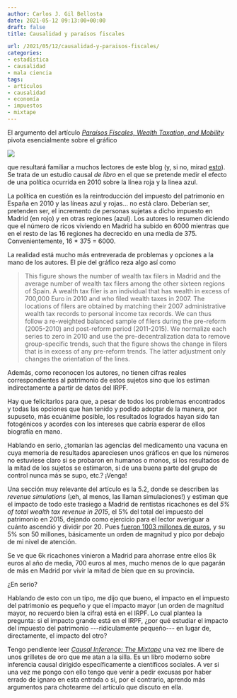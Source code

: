 ```yaml
---
author: Carlos J. Gil Bellosta
date: 2021-05-12 09:13:00+00:00
draft: false
title: Causalidad y paraísos fiscales

url: /2021/05/12/causalidad-y-paraisos-fiscales/
categories:
- estadística
- causalidad
- mala ciencia
tags:
- artículos
- causalidad
- economía
- impuestos
- mixtape
---
```


El argumento del artículo _[Paraísos Fiscales, Wealth Taxation, and Mobility](https://papers.ssrn.com/sol3/papers.cfm?abstract_id=3676031)_ pivota esencialmente sobre el gráfico

![](/wp-uploads/2021/05/causalidad_patrimonio_madrid.png#center)

que resultará familiar a muchos lectores de este blog (y, si no, mirad [esto](https://www.datanalytics.com/tag/causalimpact/)). Se trata de un estudio causal _de libro_ en el que se pretende medir el efecto de una política ocurrida en 2010 sobre la línea roja y la línea azul.

La política en cuestión es la reintroducción del impuesto del patrimonio en España en 2010 y las líneas azul y rojas... no está claro. Deberían ser, pretenden ser, el incremento de personas sujetas a dicho impuesto en Madrid (en rojo) y en otras regiones (azul). Los autores lo resumen diciendo que el número de ricos viviendo en Madrid ha subido en 6000 mientras que en el resto de las 16 regiones ha decrecido en una media de 375. Convenientemente, 16 * 375 = 6000.

La realidad está mucho más entreverada de problemas y opciones a la mano de los autores. El pie del gráfico reza algo así como

>This figure shows the number of wealth tax filers in Madrid and the average number of wealth tax filers among the other sixteen regions of Spain. A wealth tax filer is an individual that has wealth in excess of 700,000 Euro in 2010 and who filed wealth taxes in 2007. The locations of filers are obtained by matching their 2007 administrative wealth tax records to personal income tax records. We can thus follow a re-weighted balanced sample of filers during the pre-reform (2005-2010) and post-reform period (2011-2015). We normalize each series to zero in 2010 and use the pre-decentralization data to remove group-specific trends, such that the figure shows the change in filers that is in excess of any pre-reform trends. The latter adjustment only changes the orientation of the lines.

Además, como reconocen los autores, no tienen cifras reales correspondientes al patrimonio de estos sujetos sino que los estiman indirectamente a partir de datos del IRPF.

Hay que felicitarlos para que, a pesar de todos los problemas encontrados y todas las opciones que han tenido y podido adoptar de la manera, por supuseto, más ecuánime posible, los resultados logrados hayan sido tan fotogénicos y acordes con los intereses que cabría esperar de ellos biografía en mano.

Hablando en serio, ¿tomarían las agencias del medicamento una vacuna en cuya memoria de resultados apareciesen unos gráficos en que los números no estuviese claro si se probaron en humanos o monos, si los resultados de la mitad de los sujetos se estimaron, si de una buena parte del grupo de control nunca más se supo, etc.? ¡Venga!

Una sección muy relevante del artículo es la 5.2, donde se describen las _revenue simulations_ (¡eh, al menos, las llaman simulaciones!) y estiman que el impacto de todo este trasiego a Madrid de rentistas ricachones es del _5% of total wealth tax revenue in 2015_, el 5% del total del impuesto del patrimonio en 2015, dejando como ejercicio para el lector averiguar a cuánto ascendió y dividir por 20. Pues [fueron 1003 millones de euros](https://www.bankinter.com/blog/finanzas-personales/recaudacion-impuesto-patrimonio-comunidades-autonomas-espana-lista), y su 5% son 50 millones, básicamente un orden de magnitud y pico por debajo de mi nivel de atención.

Se ve que 6k ricachones vinieron a Madrid para ahorrase entre ellos 8k euros al año de media, 700 euros al mes, mucho menos de lo que pagarán de más en Madrid por vivir la mitad de bien que en su provincia.

¿En serio?

Hablando de esto con un tipo, me dijo que bueno, el impacto en el impuesto del patrimonio es pequeño y que el impacto mayor (un orden de magnitud mayor, no recuerdo bien la cifra) está en el IRPF. Lo cual plantea la pregunta: si el impacto grande está en el IRPF, ¿por qué estudiar el impacto del impuesto del patrimonio ---ridículamente pequeño--- en lugar de, directamente, el impacto del otro?

Tengo pendiente leer _[Causal Inference: The Mixtape](https://mixtape.scunning.com/)_ una vez me libere de unos grilletes de oro que me atan a la silla. Es un libro moderno sobre inferencia causal dirigido específicamente a científicos sociales. A ver si una vez me pongo con ello tengo que venir a pedir excusas por haber errado de ignaro en esta entrada o si, por el contrario, aprendo más argumentos para chotearme del artículo que discuto en ella.